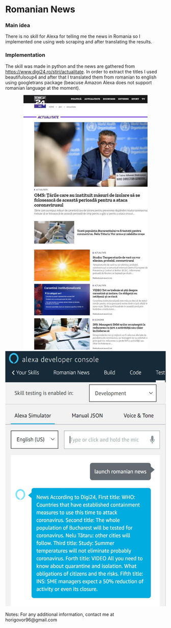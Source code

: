 # Romanian News
### Main idea

There is no skill for Alexa for telling me the news in Romania so I implemented one using web scraping and after translating the results.

### Implementation

The skill was made in python and the news are gathered from https://www.digi24.ro/stiri/actualitate. In order to extract the titles I used beautifulsoup4  and after that I translated them from romanian to english using googletrans package (beacuse Amazon Alexa does not support romanian language at the moment).
<p align="center">
<img height="800" src="images/romanianNews1.jpg">
<img height="800" src="images/romanianNews2.jpg">
</p>
Notes:
For any additional information, contact me at horigovor96@gmail.com
